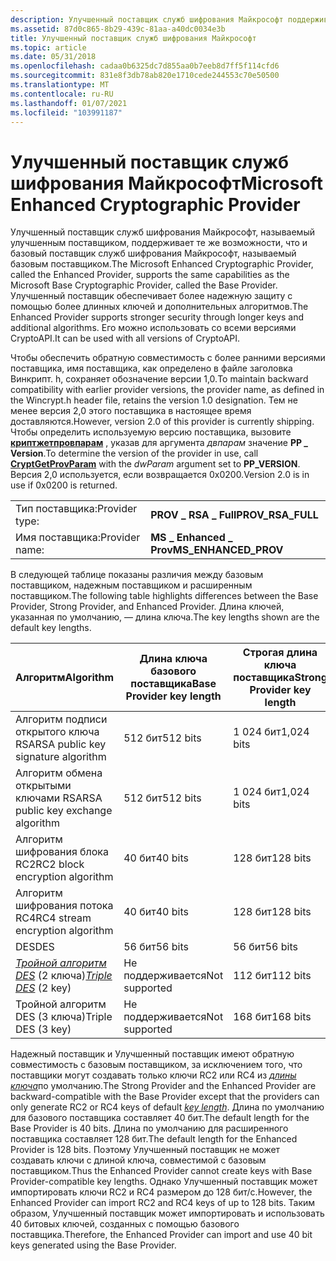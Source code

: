 ```yaml
---
description: Улучшенный поставщик служб шифрования Майкрософт поддерживает те же возможности, что и базовый поставщик служб шифрования Майкрософт, но поддерживает более надежную защиту с помощью более длинных ключей и дополнительных алгоритмов.
ms.assetid: 87d0c865-8b29-439c-81aa-a40dc0034e3b
title: Улучшенный поставщик служб шифрования Майкрософт
ms.topic: article
ms.date: 05/31/2018
ms.openlocfilehash: cadaa0b6325dc7d855aa0b7eeb8d7ff5f114cfd6
ms.sourcegitcommit: 831e8f3db78ab820e1710cede244553c70e50500
ms.translationtype: MT
ms.contentlocale: ru-RU
ms.lasthandoff: 01/07/2021
ms.locfileid: "103991187"
---
```

# <a name="microsoft-enhanced-cryptographic-provider"></a><span data-ttu-id="ee32a-103">Улучшенный поставщик служб шифрования Майкрософт</span><span class="sxs-lookup"><span data-stu-id="ee32a-103">Microsoft Enhanced Cryptographic Provider</span></span>

<span data-ttu-id="ee32a-104">Улучшенный поставщик служб шифрования Майкрософт, называемый улучшенным поставщиком, поддерживает те же возможности, что и базовый поставщик служб шифрования Майкрософт, называемый базовым поставщиком.</span><span class="sxs-lookup"><span data-stu-id="ee32a-104">The Microsoft Enhanced Cryptographic Provider, called the Enhanced Provider, supports the same capabilities as the Microsoft Base Cryptographic Provider, called the Base Provider.</span></span> <span data-ttu-id="ee32a-105">Улучшенный поставщик обеспечивает более надежную защиту с помощью более длинных ключей и дополнительных алгоритмов.</span><span class="sxs-lookup"><span data-stu-id="ee32a-105">The Enhanced Provider supports stronger security through longer keys and additional algorithms.</span></span> <span data-ttu-id="ee32a-106">Его можно использовать со всеми версиями CryptoAPI.</span><span class="sxs-lookup"><span data-stu-id="ee32a-106">It can be used with all versions of CryptoAPI.</span></span>

<span data-ttu-id="ee32a-107">Чтобы обеспечить обратную совместимость с более ранними версиями поставщика, имя поставщика, как определено в файле заголовка Винкрипт. h, сохраняет обозначение версии 1,0.</span><span class="sxs-lookup"><span data-stu-id="ee32a-107">To maintain backward compatibility with earlier provider versions, the provider name, as defined in the Wincrypt.h header file, retains the version 1.0 designation.</span></span> <span data-ttu-id="ee32a-108">Тем не менее версия 2,0 этого поставщика в настоящее время доставляются.</span><span class="sxs-lookup"><span data-stu-id="ee32a-108">However, version 2.0 of this provider is currently shipping.</span></span> <span data-ttu-id="ee32a-109">Чтобы определить используемую версию поставщика, вызовите [**криптжетпровпарам**](/windows/desktop/api/Wincrypt/nf-wincrypt-cryptgetprovparam) , указав для аргумента *двпарам* значение **PP \_ Version**.</span><span class="sxs-lookup"><span data-stu-id="ee32a-109">To determine the version of the provider in use, call [**CryptGetProvParam**](/windows/desktop/api/Wincrypt/nf-wincrypt-cryptgetprovparam) with the *dwParam* argument set to **PP\_VERSION**.</span></span> <span data-ttu-id="ee32a-110">Версия 2,0 используется, если возвращается 0x0200.</span><span class="sxs-lookup"><span data-stu-id="ee32a-110">Version 2.0 is in use if 0x0200 is returned.</span></span>

|                |                        |
|----------------|------------------------|
| <span data-ttu-id="ee32a-111">Тип поставщика:</span><span class="sxs-lookup"><span data-stu-id="ee32a-111">Provider type:</span></span> | <span data-ttu-id="ee32a-112">**PROV \_ RSA \_ Full**</span><span class="sxs-lookup"><span data-stu-id="ee32a-112">**PROV\_RSA\_FULL**</span></span>    |
| <span data-ttu-id="ee32a-113">Имя поставщика:</span><span class="sxs-lookup"><span data-stu-id="ee32a-113">Provider name:</span></span> | <span data-ttu-id="ee32a-114">**MS \_ Enhanced \_ Prov**</span><span class="sxs-lookup"><span data-stu-id="ee32a-114">**MS\_ENHANCED\_PROV**</span></span> |



 

<span data-ttu-id="ee32a-115">В следующей таблице показаны различия между базовым поставщиком, надежным поставщиком и расширенным поставщиком.</span><span class="sxs-lookup"><span data-stu-id="ee32a-115">The following table highlights differences between the Base Provider, Strong Provider, and Enhanced Provider.</span></span> <span data-ttu-id="ee32a-116">Длина ключей, указанная по умолчанию, — длина ключа.</span><span class="sxs-lookup"><span data-stu-id="ee32a-116">The key lengths shown are the default key lengths.</span></span>



| <span data-ttu-id="ee32a-117">Алгоритм</span><span class="sxs-lookup"><span data-stu-id="ee32a-117">Algorithm</span></span>                                                                                | <span data-ttu-id="ee32a-118">Длина ключа базового поставщика</span><span class="sxs-lookup"><span data-stu-id="ee32a-118">Base Provider key length</span></span> | <span data-ttu-id="ee32a-119">Строгая длина ключа поставщика</span><span class="sxs-lookup"><span data-stu-id="ee32a-119">Strong Provider key length</span></span> | <span data-ttu-id="ee32a-120">Длина ключа расширенного поставщика</span><span class="sxs-lookup"><span data-stu-id="ee32a-120">Enhanced Provider key length</span></span>                |
|------------------------------------------------------------------------------------------|--------------------------|----------------------------|---------------------------------------------|
| <span data-ttu-id="ee32a-121">Алгоритм подписи открытого ключа RSA</span><span class="sxs-lookup"><span data-stu-id="ee32a-121">RSA public key signature algorithm</span></span>                                                       | <span data-ttu-id="ee32a-122">512 бит</span><span class="sxs-lookup"><span data-stu-id="ee32a-122">512 bits</span></span>                 | <span data-ttu-id="ee32a-123">1 024 бит</span><span class="sxs-lookup"><span data-stu-id="ee32a-123">1,024 bits</span></span>                 | <span data-ttu-id="ee32a-124">1 024 бит</span><span class="sxs-lookup"><span data-stu-id="ee32a-124">1,024 bits</span></span>                                  |
| <span data-ttu-id="ee32a-125">Алгоритм обмена открытыми ключами RSA</span><span class="sxs-lookup"><span data-stu-id="ee32a-125">RSA public key exchange algorithm</span></span>                                                        | <span data-ttu-id="ee32a-126">512 бит</span><span class="sxs-lookup"><span data-stu-id="ee32a-126">512 bits</span></span>                 | <span data-ttu-id="ee32a-127">1 024 бит</span><span class="sxs-lookup"><span data-stu-id="ee32a-127">1,024 bits</span></span>                 | <span data-ttu-id="ee32a-128">1 024 бит</span><span class="sxs-lookup"><span data-stu-id="ee32a-128">1,024 bits</span></span>                                  |
| <span data-ttu-id="ee32a-129">Алгоритм шифрования блока RC2</span><span class="sxs-lookup"><span data-stu-id="ee32a-129">RC2 block encryption algorithm</span></span>                                                           | <span data-ttu-id="ee32a-130">40 бит</span><span class="sxs-lookup"><span data-stu-id="ee32a-130">40 bits</span></span>                  | <span data-ttu-id="ee32a-131">128 бит</span><span class="sxs-lookup"><span data-stu-id="ee32a-131">128 bits</span></span>                   | <span data-ttu-id="ee32a-132">можно задать длину соли в битах 128.</span><span class="sxs-lookup"><span data-stu-id="ee32a-132">128 bits Salt length can be set.</span></span><br/> |
| <span data-ttu-id="ee32a-133">Алгоритм шифрования потока RC4</span><span class="sxs-lookup"><span data-stu-id="ee32a-133">RC4 stream encryption algorithm</span></span>                                                          | <span data-ttu-id="ee32a-134">40 бит</span><span class="sxs-lookup"><span data-stu-id="ee32a-134">40 bits</span></span>                  | <span data-ttu-id="ee32a-135">128 бит</span><span class="sxs-lookup"><span data-stu-id="ee32a-135">128 bits</span></span>                   | <span data-ttu-id="ee32a-136">можно задать длину соли в битах 128.</span><span class="sxs-lookup"><span data-stu-id="ee32a-136">128 bits Salt length can be set.</span></span><br/> |
| <span data-ttu-id="ee32a-137">DES</span><span class="sxs-lookup"><span data-stu-id="ee32a-137">DES</span></span>                                                                                      | <span data-ttu-id="ee32a-138">56 бит</span><span class="sxs-lookup"><span data-stu-id="ee32a-138">56 bits</span></span>                  | <span data-ttu-id="ee32a-139">56 бит</span><span class="sxs-lookup"><span data-stu-id="ee32a-139">56 bits</span></span>                    | <span data-ttu-id="ee32a-140">56 бит</span><span class="sxs-lookup"><span data-stu-id="ee32a-140">56 bits</span></span>                                     |
| <span data-ttu-id="ee32a-141">[*Тройной алгоритм DES*](../secgloss/t-gly.md) (2 ключа)</span><span class="sxs-lookup"><span data-stu-id="ee32a-141">[*Triple DES*](../secgloss/t-gly.md) (2 key)</span></span> | <span data-ttu-id="ee32a-142">Не поддерживается</span><span class="sxs-lookup"><span data-stu-id="ee32a-142">Not supported</span></span>            | <span data-ttu-id="ee32a-143">112 бит</span><span class="sxs-lookup"><span data-stu-id="ee32a-143">112 bits</span></span>                   | <span data-ttu-id="ee32a-144">112 бит</span><span class="sxs-lookup"><span data-stu-id="ee32a-144">112 bits</span></span>                                    |
| <span data-ttu-id="ee32a-145">Тройной алгоритм DES (3 ключа)</span><span class="sxs-lookup"><span data-stu-id="ee32a-145">Triple DES (3 key)</span></span>                                                                       | <span data-ttu-id="ee32a-146">Не поддерживается</span><span class="sxs-lookup"><span data-stu-id="ee32a-146">Not supported</span></span>            | <span data-ttu-id="ee32a-147">168 бит</span><span class="sxs-lookup"><span data-stu-id="ee32a-147">168 bits</span></span>                   | <span data-ttu-id="ee32a-148">168 бит</span><span class="sxs-lookup"><span data-stu-id="ee32a-148">168 bits</span></span>                                    |



 

<span data-ttu-id="ee32a-149">Надежный поставщик и Улучшенный поставщик имеют обратную совместимость с базовым поставщиком, за исключением того, что поставщики могут создавать только ключи RC2 или RC4 из [*длины ключа*](../secgloss/k-gly.md)по умолчанию.</span><span class="sxs-lookup"><span data-stu-id="ee32a-149">The Strong Provider and the Enhanced Provider are backward-compatible with the Base Provider except that the providers can only generate RC2 or RC4 keys of default [*key length*](../secgloss/k-gly.md).</span></span> <span data-ttu-id="ee32a-150">Длина по умолчанию для базового поставщика составляет 40 бит.</span><span class="sxs-lookup"><span data-stu-id="ee32a-150">The default length for the Base Provider is 40 bits.</span></span> <span data-ttu-id="ee32a-151">Длина по умолчанию для расширенного поставщика составляет 128 бит.</span><span class="sxs-lookup"><span data-stu-id="ee32a-151">The default length for the Enhanced Provider is 128 bits.</span></span> <span data-ttu-id="ee32a-152">Поэтому Улучшенный поставщик не может создавать ключи с длиной ключа, совместимой с базовым поставщиком.</span><span class="sxs-lookup"><span data-stu-id="ee32a-152">Thus the Enhanced Provider cannot create keys with Base Provider-compatible key lengths.</span></span> <span data-ttu-id="ee32a-153">Однако Улучшенный поставщик может импортировать ключи RC2 и RC4 размером до 128 бит/с.</span><span class="sxs-lookup"><span data-stu-id="ee32a-153">However, the Enhanced Provider can import RC2 and RC4 keys of up to 128 bits.</span></span> <span data-ttu-id="ee32a-154">Таким образом, Улучшенный поставщик может импортировать и использовать 40 битовых ключей, созданных с помощью базового поставщика.</span><span class="sxs-lookup"><span data-stu-id="ee32a-154">Therefore, the Enhanced Provider can import and use 40 bit keys generated using the Base Provider.</span></span>

 

 
